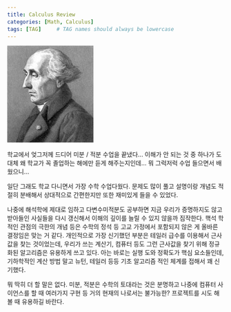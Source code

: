 ```yaml
---
title: Calculus Review 
categories: [Math, Calculus]
tags: [TAG]     # TAG names should always be lowercase
---
```

![Lagrange](/../assets/img/posts/lagrange.jpg)

학교에서 엊그저께 드디어 미분 / 적분 수업을 끝냈다... 이해가 안 되는 것 중 하나가 도대체 왜 학교가 꼭 졸업하는 해에만 듣게 해주는지인데… 뭐 그럭저럭 수업 들으면서 배웠으니...

일단 그래도 학교 다니면서 가장 수학 수업다웠다. 문제도 많이 풀고 설명이랑 개념도 적절히 분배해서 상대적으로 간편한지만 또한 재미있게 들을 수 있었다. 

나중에 해석학에 제대로 임하고 다변수미적분도 공부하면 지금 우리가 증명하지도 않고 받아들인 사실들을 다시 갱신해서 이해의 깊이를 늘릴 수 있지 않을까 짐작한다. 핵석 학적인 
관점의 극한의 개념 등은 수학의 정석 등 고교 가정에서 포함되지 않은 게 올바른 결정임은 맞는 거 같다. 개인적으로 가장 신기했던 부분은 테일러 급수를 이용해서 근사값을 찾는 것이었는데, 우리가 쓰는 계산기, 컴퓨터 등도 그런 근사값을 찾기 위해 정규화된 알고리즘은 유용하게 쓰고 있다. 아는 바로는 실행 도와 정확도가 핵심 요소들인데, 기하학적인 계산 방법 말고 뉴턴, 테일러 등등 기초 알고리즘 적인 체계를 접해서 꽤 신기했다.

뭐 딱히 더 할 말은 없다. 미분, 적분은 수학의 토대라는 것은 분명하고 나중에 컴퓨터 사이언스를 할 때 여러가지 구현 등 거의 현재의 나로서는 불가능한? 프로젝트를 시도 해볼 때 유용하길 바란다.